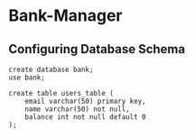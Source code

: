 # Bank-Manager

## Configuring Database Schema
```
create database bank;
use bank;

create table users_table (
    email varchar(50) primary key,
    name varchar(50) not null,
    balance int not null default 0
);
```
